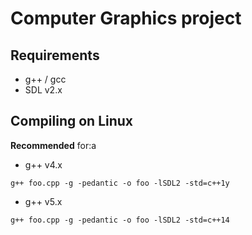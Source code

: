 # Computer Graphics project

## Requirements
+ g++ / gcc
+ SDL v2.x

## Compiling on Linux
**Recommended** for:a
+ g++ v4.x
```
g++ foo.cpp -g -pedantic -o foo -lSDL2 -std=c++1y
```
+ g++ v5.x
```
g++ foo.cpp -g -pedantic -o foo -lSDL2 -std=c++14
```